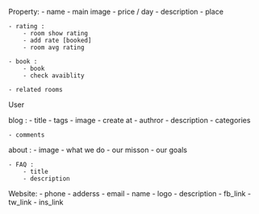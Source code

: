 Property:
    - name 
    - main image 
    - price / day
    - description 
    - place 


    - rating :
        - room show rating 
        - add rate [booked]
        - room avg rating 

    - book :
        - book 
        - check avaiblity 

    - related rooms 

User 

blog :
    - title 
    - tags 
    - image 
    - create at 
    - authror 
    - description 
    - categories

    - comments


about :
    - image 
    - what we do 
    - our misson 
    - our goals 

    - FAQ :
        - title 
        - description



Website:
    - phone 
    - adderss 
    - email
    - name 
    - logo 
    - description
    - fb_link
    - tw_link
    - ins_link

